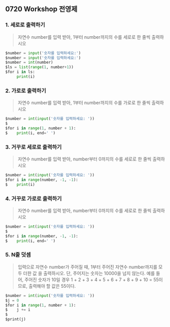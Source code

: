 ## 0720 Workshop 전영제

### 1. 세로로 출력하기

> 자연수 number를 입력 받아, 1부터 number까지의 수를 세로로 한 줄씩 출력하시오

```python
$number = input('숫자를 입력하세요:')
$number = input('숫자를 입력하세요:')
$number = int(number)
$ls = list(range(1, number+1))
$for i in ls:
     print(i)
```

### 2. 가로로 출력하기

> 자연수 number를 입력 받아, 1부터 number까지의 수를 가로로 한 줄씩 출력하시오

```python
$number = int(input('숫자를 입력하세요: '))
$
$for i in range(1, number + 1):
$    print(i, end=' ')
```

### 3. 거꾸로 세로로 출력하기

> 자연수 number를 입력 받아, number부터 0까지의 수를 세로로 한 줄씩 출력하시오

```python
$number = int(input('숫자를 입력하세요: '))
$for i in range(number, -1, -1):
$    print(i)
```

### 4. 거꾸로 가로로 출력하기

> 자연수 number를 입력 받아, number부터 0까지의 수를 세로로 한 줄씩 출력하시오

```python
$number = int(input('숫자를 입력하세요: '))
$
$for i in range(number, -1, -1):
$    print(i, end=' ')
```

### 5. N줄 덧셈

> 입력으로 자연수 number가 주어질 때, 1부터 주어진 자연수 number까지를 모두 더한 값
> 을 출력하시오. 단, 주어지는 숫자는 10000을 넘지 않는다. 예를 들어, 주어진 숫자가 10일
> 경우 1 + 2 + 3 + 4 + 5 + 6 + 7 + 8 + 9 + 10 = 55이므로, 출력해야 할 값은 55이다.

```python
$number = int(input('숫자를 입력하세요: '))
$j = 0
$for i in range(1, number + 1):
$    j += i
$
$print(j)
```

